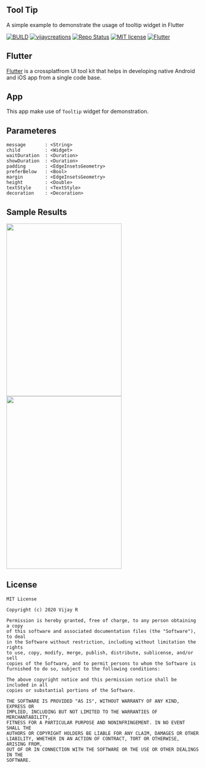 ## Tool Tip 

A simple example to demonstrate the usage of tooltip widget in Flutter

[![BUILD](https://img.shields.io/badge/Build-OK-<COLOR>.svg)](https://github.com/vijayinyoutube/tooltip)  [![vijaycreations](https://img.shields.io/website-up-vijaycreations-green-orange/http/cv.lbesson.qc.to.svg)](https://www.youtube.com/channel/UCBC_Z7jla1GSITcqLKAtPxQ) [![Repo Status](https://img.shields.io/badge/RepoStatus-Active-blue.svg)](https://github.com/vijayinyoutube/tooltip) [![MIT license](https://img.shields.io/badge/License-MIT-red.svg)](https://github.com/vijayinyoutube/tooltip) [![Flutter](https://img.shields.io/badge/Built_using-Flutter-blue.svg)](https://github.com/vijayinyoutube/tooltip)

## Flutter
[Flutter](https://flutter.dev/) is a crossplatfrom UI tool kit that helps in developing native Android and iOS app from a single code base.

## App

This app make use  of ```Tooltip``` widget for demonstration.

## Parameteres

```
message       : <String>
child         : <Widget>
waitDuration  : <Duration>
showDuration  : <Duration>
padding       : <EdgeInsetsGeometry>
preferBelow   : <Bool>
margin        : <EdgeInsetsGeometry>
height        : <Double>
textStyle     : <TextStyle>
decoration    : <Decoration>

``` 


## Sample Results

<img src="https://user-images.githubusercontent.com/58719230/91797819-253cea80-ec41-11ea-97ab-85a5f25abe4d.png" width="300" height="450"> <img src="https://user-images.githubusercontent.com/58719230/91797835-2e2dbc00-ec41-11ea-99ef-03d1ea4ac22d.png" width="300" height="450">

## License

```
MIT License

Copyright (c) 2020 Vijay R

Permission is hereby granted, free of charge, to any person obtaining a copy
of this software and associated documentation files (the "Software"), to deal
in the Software without restriction, including without limitation the rights
to use, copy, modify, merge, publish, distribute, sublicense, and/or sell
copies of the Software, and to permit persons to whom the Software is
furnished to do so, subject to the following conditions:

The above copyright notice and this permission notice shall be included in all
copies or substantial portions of the Software.

THE SOFTWARE IS PROVIDED "AS IS", WITHOUT WARRANTY OF ANY KIND, EXPRESS OR
IMPLIED, INCLUDING BUT NOT LIMITED TO THE WARRANTIES OF MERCHANTABILITY,
FITNESS FOR A PARTICULAR PURPOSE AND NONINFRINGEMENT. IN NO EVENT SHALL THE
AUTHORS OR COPYRIGHT HOLDERS BE LIABLE FOR ANY CLAIM, DAMAGES OR OTHER
LIABILITY, WHETHER IN AN ACTION OF CONTRACT, TORT OR OTHERWISE, ARISING FROM,
OUT OF OR IN CONNECTION WITH THE SOFTWARE OR THE USE OR OTHER DEALINGS IN THE
SOFTWARE.

```

